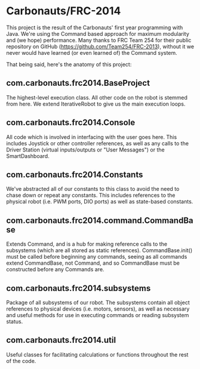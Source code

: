 Carbonauts/FRC-2014
===================

This project is the result of the Carbonauts' first year programming with Java.  We're using the Command based approach for maximum modularity and (we hope) performance.  Many thanks to FRC Team 254 for their public repository on GitHub (https://github.com/Team254/FRC-2013), without it we never would have learned (or even learned of) the Command system.

That being said, here's the anatomy of this project:

com.carbonauts.frc2014.BaseProject
----------------------------------
The highest-level execution class.  All other code on the robot is stemmed from here.  We extend IterativeRobot to give us the main execution loops.

com.carbonauts.frc2014.Console
------------------------------
All code which is involved in interfacing with the user goes here.  This includes Joystick or other controller references, as well as any calls to the Driver Station (virtual inputs/outputs or "User Messages") or the SmartDashboard.

com.carbonauts.frc2014.Constants
--------------------------------
We've abstracted all of our constants to this class to avoid the need to chase down or repeat any constants.  This includes references to the physical robot (i.e. PWM ports, DIO ports) as well as state-based constants.

com.carbonauts.frc2014.command.CommandBase
------------------------------------------
Extends Command, and is a hub for making reference calls to the subsystems (which are all stored as static references).  CommandBase.init() must be called before beginning any commands, seeing as all commands extend CommandBase, not Command, and so CommandBase must be constructed before any Commands are.

com.carbonauts.frc2014.subsystems
---------------------------------
Package of all subsystems of our robot.  The subsystems contain all object references to physical devices (i.e. motors, sensors), as well as necessary and useful methods for use in executing commands or reading subsystem status.

com.carbonauts.frc2014.util
---------------------------
Useful classes for facilitating calculations or functions throughout the rest of the code.